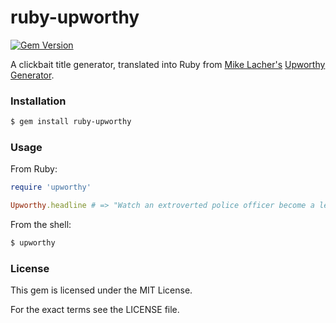 ruby-upworthy
==============

[![Gem Version](https://badge.fury.io/rb/ruby-upworthy.svg)](http://badge.fury.io/rb/ruby-upworthy)

A clickbait title generator, translated into Ruby from
[Mike Lacher's](http://mikelacher.com/)
[Upworthy Generator](http://www.upworthygenerator.com/).

### Installation

```bash
$ gem install ruby-upworthy
```

### Usage

From Ruby:

```ruby
require 'upworthy'

Upworthy.headline # => "Watch an extroverted police officer become a legend with six words"
```

From the shell:

```bash
$ upworthy
```

### License

This gem is licensed under the MIT License.

For the exact terms see the LICENSE file.
